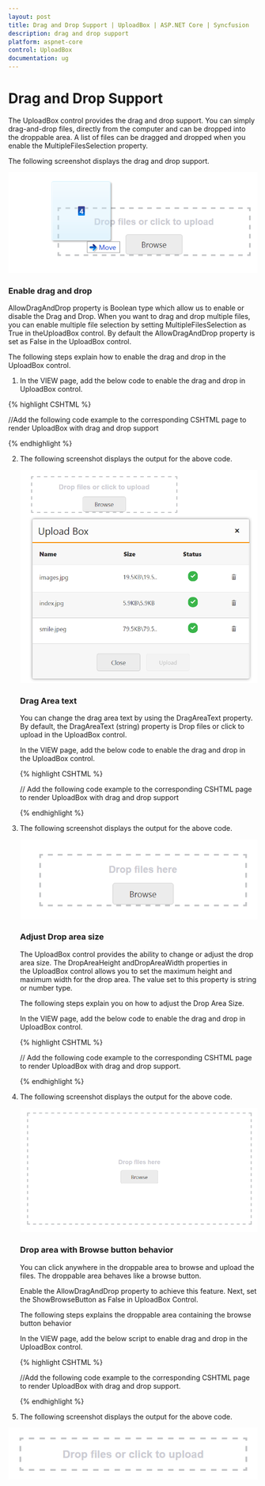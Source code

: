 ```yaml
---
layout: post
title: Drag and Drop Support | UploadBox | ASP.NET Core | Syncfusion
description: drag and drop support
platform: aspnet-core
control: UploadBox
documentation: ug
---
```


# Drag and Drop Support

The UploadBox control provides the drag and drop support. You can simply drag-and-drop files, directly from the computer and can be dropped into the droppable area. A list of files can be dragged and dropped when you enable the MultipleFilesSelection property.

The following screenshot displays the drag and drop support.

![](Drag-and-Drop-Support_images/Drag-and-Drop-Support_img1.png)

### Enable drag and drop 

AllowDragAndDrop property is Boolean type which allow us to enable or disable the Drag and Drop.  When you want to drag and drop multiple files, you can enable multiple file selection by setting MultipleFilesSelection as True in theUploadBox control. By default the AllowDragAndDrop property is set as False in the UploadBox control.

The following steps explain how to enable the drag and drop in the UploadBox control.

1. In the VIEW page, add the below code to enable the drag and drop in UploadBox control.

{% highlight CSHTML %}

//Add the following code example to the corresponding CSHTML page to render UploadBox with drag and drop support
<ej-upload-box id="UploadDefault" save-url="//mvc.syncfusion.com/Services/FileUpload/UploadBox/saveFiles" remove-url="//mvc.syncfusion.com/Services/FileUpload/UploadBox/removeFiles" allow-drag-and-drop="true" multiple-files-selection="true"></ej-upload-box>

{% endhighlight %}   

2. The following screenshot displays the output for the above code.

   ![](Drag-and-Drop-Support_images/Drag-and-Drop-Support_img2.png)

   ### Drag Area text

   You can change the drag area text by using the DragAreaText property.  By default, the DragAreaText (string) property is Drop files or click to upload in the UploadBox control.

   In the VIEW page, add the below code to enable the drag and drop in the UploadBox control.

   {% highlight CSHTML %}

	// Add the following code example to the corresponding CSHTML page to render UploadBox with drag and drop support
   <ej-upload-box id="UploadDefault" save-url="//mvc.syncfusion.com/Services/FileUpload/UploadBox/saveFiles" remove-url="//mvc.syncfusion.com/Services/FileUpload/UploadBox/removeFiles" allow-drag-and-drop="true" multiple-files-selection="true" drag-area-text="Drop files here"></ej-upload-box>

   {% endhighlight %}   


3. The following screenshot displays the output for the above code.

   ![](Drag-and-Drop-Support_images/Drag-and-Drop-Support_img3.png)

   ### Adjust Drop area size

   The UploadBox control provides the ability to change or adjust the drop area size. The DropAreaHeight andDropAreaWidth properties in the UploadBox control allows you to set the maximum height and maximum width for the drop area. The value set to this property is string or number type.

   The following steps explain you on how to adjust the Drop Area Size.

   In the VIEW page, add the below code to enable the drag and drop in UploadBox control.

   {% highlight CSHTML %}

	// Add the following code example to the corresponding CSHTML page to render UploadBox with drag and drop support.
   <ej-upload-box id="UploadDefault" save-url="//mvc.syncfusion.com/Services/FileUpload/UploadBox/saveFiles" remove-url="//mvc.syncfusion.com/Services/FileUpload/UploadBox/removeFiles" allow-drag-and-drop="true" multiple-files-selection="true" drag-area-text="Drop files here" drop-area-height="300px" drop-area-width="600px"></ej-upload-box>

   {% endhighlight %}   
  

4. The following screenshot displays the output for the above code.

   ![](Drag-and-Drop-Support_images/Drag-and-Drop-Support_img4.png)

   ### Drop area with Browse button behavior

   You can click anywhere in the droppable area to browse and upload the files. The droppable area behaves like a browse button.

   Enable the AllowDragAndDrop property to achieve this feature. Next, set the ShowBrowseButton as False in UploadBox Control.

   The following steps explains the droppable area containing the browse button behavior

   In the VIEW page, add the below script to enable drag and drop in the UploadBox control.

   {% highlight CSHTML %}

	//Add the following code example to the corresponding CSHTML page to render UploadBox with drag and drop support.

   <ej-upload-box id="UploadDefault" save-url="//mvc.syncfusion.com/Services/FileUpload/UploadBox/saveFiles" remove-url="//mvc.syncfusion.com/Services/FileUpload/UploadBox/removeFiles" allow-drag-and-drop="true" multiple-files-selection="true" show-browse-button="false"></ej-upload-box>

   {% endhighlight %}    

5. The following screenshot displays the output for the above code.

 ![](Drag-and-Drop-Support_images/Drag-and-Drop-Support_img5.png)